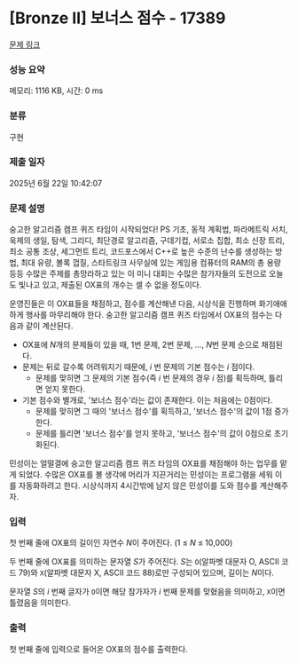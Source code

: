 # [Bronze II] 보너스 점수 - 17389 

[문제 링크](https://www.acmicpc.net/problem/17389) 

### 성능 요약

메모리: 1116 KB, 시간: 0 ms

### 분류

구현

### 제출 일자

2025년 6월 22일 10:42:07

### 문제 설명

<p>숭고한 알고리즘 캠프 퀴즈 타임이 시작되었다! PS 기초, 동적 계획법, 파라메트릭 서치, 욱제의 생일, 탐색, 그리디, 최단경로 알고리즘, 구데기컵, 서로소 집합, 최소 신장 트리, 최소 공통 조상, 세그먼트 트리, 코드포스에서 C++로 높은 수준의 난수를 생성하는 방법, 최대 유량, 볼록 껍질, 스타트링크 사무실에 있는 게임용 컴퓨터의 RAM의 총 용량 등등 수많은 주제를 총망라하고 있는 이 미니 대회는 수많은 참가자들의 도전으로 오늘도 빛나고 있고, 제출된 OX표의 개수는 셀 수 없을 정도이다.</p>

<p>운영진들은 이 OX표들을 채점하고, 점수를 계산해낸 다음, 시상식을 진행하며 화기애애하게 행사를 마무리해야 한다. 숭고한 알고리즘 캠프 퀴즈 타임에서 OX표의 점수는 다음과 같이 계산된다.</p>

<ul>
	<li>OX표에 <em>N</em>개의 문제들이 있을 때, 1번 문제, 2번 문제, ..., <em>N</em>번 문제 순으로 채점된다.</li>
	<li>문제는 뒤로 갈수록 어려워지기 때문에, <em>i</em> 번 문제의 기본 점수는 <em>i</em> 점이다.
	<ul>
		<li>문제를 맞히면 그 문제의 기본 점수(즉 <em>i </em>번 문제의 경우 <em>i</em> 점)를 획득하며, 틀리면 얻지 못한다.</li>
	</ul>
	</li>
	<li>기본 점수와 별개로, '보너스 점수'라는 값이 존재한다. 이는 처음에는 0점이다.
	<ul>
		<li>문제를 맞히면 그 때의 '보너스 점수'를 획득하고, '보너스 점수'의 값이 1점 증가한다.</li>
		<li>문제를 틀리면 '보너스 점수'를 얻지 못하고, '보너스 점수'의 값이 0점으로 초기화된다.</li>
	</ul>
	</li>
</ul>

<p>민성이는 얼떨결에 숭고한 알고리즘 캠프 퀴즈 타임의 OX표를 채점해야 하는 업무를 맡게 되었다. 수많은 OX표를 볼 생각에 머리가 지끈거리는 민성이는 프로그램을 세워 이를 자동화하려고 한다. 시상식까지 4시간밖에 남지 않은 민성이를 도와 점수를 계산해주자.</p>

### 입력 

 <p>첫 번째 줄에 OX표의 길이인 자연수 <em>N</em>이 주어진다. (1 ≤ <em>N</em> ≤ 10,000)</p>

<p>두 번째 줄에 OX표를 의미하는 문자열 <em>S</em>가 주어진다. <em>S</em>는 <code>O</code>(알파벳 대문자 O, ASCII 코드 79)와 <code>X</code>(알파벳 대문자 X, ASCII 코드 88)로만 구성되어 있으며, 길이는 <em>N</em>이다.</p>

<p>문자열 <em>S</em>의 <em>i</em> 번째 글자가 <code>O</code>이면 해당 참가자가 <em>i</em> 번째 문제를 맞혔음을 의미하고, <code>X</code>이면 틀렸음을 의미한다.</p>

### 출력 

 <p>첫 번째 줄에 입력으로 들어온 OX표의 점수를 출력한다.</p>

